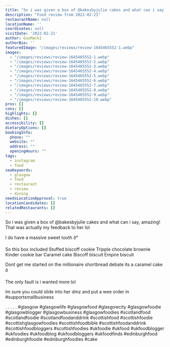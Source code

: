 ```yaml
---
title: "So i was given a box of @bakesbyjulie cakes and what can i say, amazing! That was actually my feedback to her lol"
description: "Food review from 2022-02-21"
restaurantName: null
locationName: ''
coordinates: null
visitDate: '2022-02-21'
author: GusMack1
authorBio: ''
featuredImage: "/images/reviews/review-1645465552-1.webp"
images:
  - "/images/reviews/review-1645465552-1.webp"
  - "/images/reviews/review-1645465552-2.webp"
  - "/images/reviews/review-1645465552-3.webp"
  - "/images/reviews/review-1645465552-4.webp"
  - "/images/reviews/review-1645465552-5.webp"
  - "/images/reviews/review-1645465552-6.webp"
  - "/images/reviews/review-1645465552-7.webp"
  - "/images/reviews/review-1645465552-8.webp"
  - "/images/reviews/review-1645465552-9.webp"
  - "/images/reviews/review-1645465552-10.webp"
pros: []
cons: []
highlights: []
dishes: []
accessibility: []
dietaryOptions: []
bookingInfo:
  phone: ""
  website: ""
  address: ""
  openingHours: ""
tags:
  - instagram
  - food
seoKeywords:
  - glasgow
  - food
  - restaurant
  - review
  - dining
needsLocationApproval: true
locationCandidates: []
relatedRestaurants: []
---
```


So i was given a box of @bakesbyjulie cakes and what can i say, amazing! That was actually my feedback to her lol 

I do have a massive sweet tooth ð°

So this box included
Stuffed biscoff cookie
Tripple chocolate brownie
Kinder cookie bar
Caramel cake
Biscoff biscuit 
Empire biscuit

Dont get me started on the millionaire shortbread debate its a caramel cake ð

The only fault is i wanted more lol

Im sure you could slide into her dmz and put a wee order in #supportsmallbusiness 

.
.
.
.
.
#glasgow #glasgowlife #glasgowfood #glasgowcity #glasgowfoodie #glasgowblogger #glasgowbusiness #glasgowfoodies #scotlandfood #scotlandfoodie #scotlandfoodanddrink #scottishfood #scottishfoodie #scottishglasgowfoodies #scottishfoodbible #scottishfoodanddrink #scottishfoodbloggers #scottishfoodies #ukfoodie #ukfood #ukfoodblogger #ukfoodies #ukfoodblog #ukfoodbloggers #ukfoodfinds #edinburghfood #edinburghfoodie #edinburghfoodies #cake